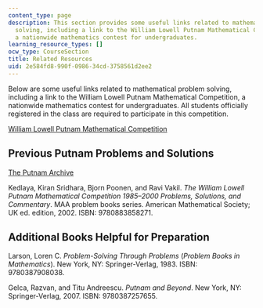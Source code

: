 ```yaml
---
content_type: page
description: This section provides some useful links related to mathematical problem
  solving, including a link to the William Lowell Putnam Mathematical Competition,
  a nationwide mathematics contest for undergraduates.
learning_resource_types: []
ocw_type: CourseSection
title: Related Resources
uid: 2e584fd8-990f-0986-34cd-3758561d2ee2
---
```


Below are some useful links related to mathematical problem solving, including a link to the William Lowell Putnam Mathematical Competition, a nationwide mathematics contest for undergraduates. All students officially registered in the class are required to participate in this competition.

[William Lowell Putnam Mathematical Competition](http://math.scu.edu/putnam/)

Previous Putnam Problems and Solutions
--------------------------------------

[The Putnam Archive](http://kskedlaya.org/putnam-archive/)

Kedlaya, Kiran Sridhara, Bjorn Poonen, and Ravi Vakil. _The William Lowell Putnam Mathematical Competition 1985–2000 Problems, Solutions, and Commentary_. MAA problem books series. American Mathematical Society; UK ed. edition, 2002. ISBN: 9780883858271.

Additional Books Helpful for Preparation
----------------------------------------

Larson, Loren C. _Problem-Solving Through Problems_ (_Problem Books in Mathematics_). New York, NY: Springer-Verlag, 1983. ISBN: 9780387908038.

Gelca, Razvan, and Titu Andreescu. _Putnam and Beyond_. New York, NY: Springer-Verlag, 2007. ISBN: 9780387257655.